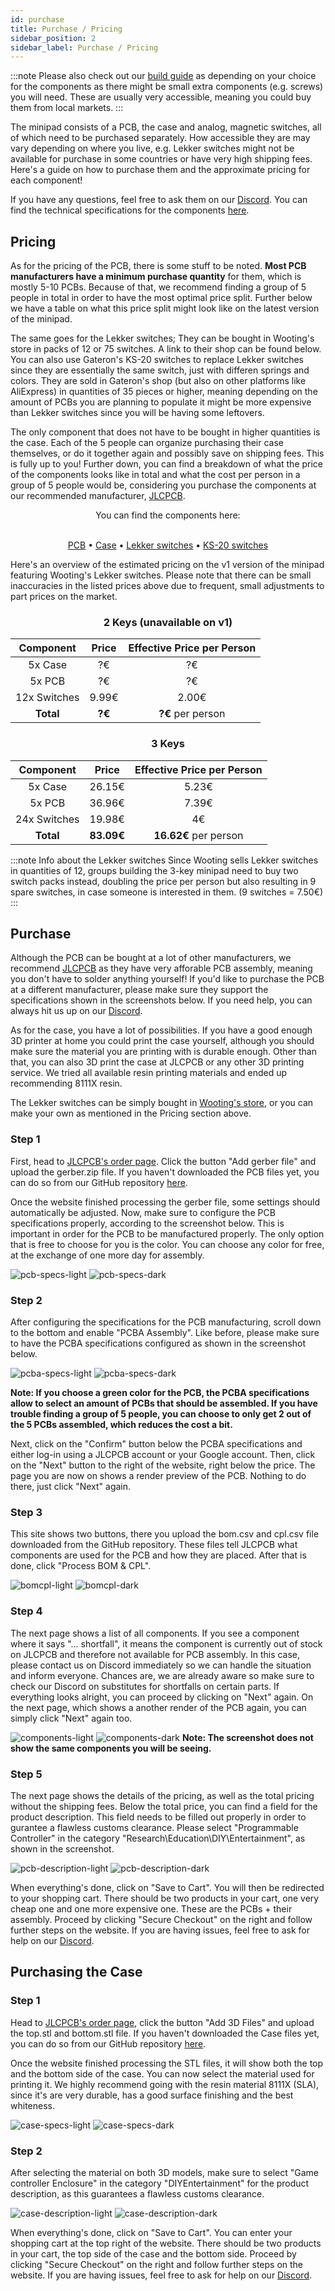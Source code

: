 ```yaml
---
id: purchase
title: Purchase / Pricing
sidebar_position: 2
sidebar_label: Purchase / Pricing
---
```


:::note
Please also check out our [build guide](build-guide.md) as depending on your choice for the components as there might be small extra components (e.g. screws) you will need. These are usually very accessible, meaning you could buy them from local markets.
:::

The minipad consists of a PCB, the case and analog, magnetic switches, all of which need to be purchased separately. How accessible they are may vary depending on where you live, e.g. Lekker switches might not be available for purchase in some countries or have very high shipping fees. Here's a guide on how to purchase them and the approximate pricing for each component!

If you have any questions, feel free to ask them on our [Discord](https://discord.gg/minipad). You can find the technical specifications for the components [here](technical-specifications.md).

## Pricing

As for the pricing of the PCB, there is some stuff to be noted. **Most PCB manufacturers have a minimum purchase quantity** for them, which is mostly 5-10 PCBs. Because of that, we recommend finding a group of 5 people in total in order to have the most optimal price split. Further below we have a table on what this price split might look like on the latest version of the minipad.

The same goes for the Lekker switches; They can be bought in Wooting's store in packs of 12 or 75 switches. A link to their shop can be found below. You can also use Gateron's KS-20 switches to replace Lekker switches since they are essentially the same switch, just with differen springs and colors. They are sold in Gateron's shop (but also on other platforms like AliExpress) in quantities of 35 pieces or higher, meaning depending on the amount of PCBs you are planning to populate it might be more expensive than Lekker switches since you will be having some leftovers.

The only component that does not have to be bought in higher quantities is the case. Each of the 5 people can organize purchasing their case themselves, or do it together again and possibly save on shipping fees. This is fully up to you! Further down, you can find a breakdown of what the price of the components looks like in total and what the cost per person in a group of 5 people would be, considering you purchase the components at our recommended manufacturer, [JLCPCB](https://jlcpcb.com/).

<center>
You can find the components here:<br></br>

[PCB](https://github.com/minipadkb/minipad) • [Case](https://github.com/minipadkb/minipad) • [Lekker switches](https://next.wooting.io/product/lekker-switch-linear60-12-pack) • [KS-20 switches](https://gateron.com/products/gateron-ks-20-magnetic-white-switch-set)
</center>

Here's an overview of the estimated pricing on the v1 version of the minipad featuring Wooting's Lekker switches. Please note that there can be small inaccuracies in the listed prices above due to frequent, small adjustments to part prices on the market.
  
<div className="row">
<div className="col">

<center><h3>2 Keys (unavailable on v1)</h3></center>

| **Component** | **Price** | **Effective Price per Person** |
| :-------:| :--------: | :---------: |
| 5x Case | ?€ | ?€ |
| 5x PCB | ?€ | ?€ |
| 12x Switches | 9.99€ | 2.00€ |
| **Total**| **?€** | **?€** per person |

</div>
<div className="col">

<center><h3>3 Keys</h3></center>

| **Component** | **Price** | **Effective Price per Person** |
| :-------:| :--------: | :---------: |
| 5x Case | 26.15€ | 5.23€ |
| 5x PCB | 36.96€ | 7.39€ |
| 24x Switches | 19.98€ | 4€ |
| **Total**| **83.09€** | **16.62€** per person |

</div>
</div>

:::note Info about the Lekker switches
Since Wooting sells Lekker switches in quantities of 12, groups building the 3-key minipad need to buy two switch packs instead, doubling the price per person but also resulting in 9 spare switches, in case someone is interested in them. (9 switches = 7.50€)
:::

## Purchase

Although the PCB can be bought at a lot of other manufacturers, we recommend [JLCPCB](https://jlcpcb.com) as they have very afforable PCB assembly, meaning you don't have to solder anything yourself! If you'd like to purchase the PCB at a different manufacturer, please make sure they support the specifications shown in the screenshots below. If you need help, you can always hit us up on our [Discord](https://discord.gg/minipad). 

As for the case, you have a lot of possibilities. If you have a good enough 3D printer at home you could print the case yourself, although you should make sure the material you are printing with is durable enough. Other than that, you can also 3D print the case at JLCPCB or any other 3D printing service. We tried all available resin printing materials and ended up recommending 8111X resin.

The Lekker switches can be simply bought in [Wooting's store](https://next.wooting.io/product/lekker-switch-linear60-12-pack), or you can make your own as mentioned in the Pricing section above.

### **Step 1**

First, head to [JLCPCB's order page](https://cart.jlcpcb.com/quote). Click the button "Add gerber file" and upload the gerber.zip file. If you haven't downloaded the PCB files yet, you can do so from our GitHub repository [here](https://github.com/minipadkb/minipad).

Once the website finished processing the gerber file, some settings should automatically be adjusted. Now, make sure to configure the PCB specifications properly, according to the screenshot below. This is important in order for the PCB to be manufactured properly. The only option that is free to choose for you is the color. You can choose any color for free, at the exchange of one more day for assembly.

![pcb-specs-light](./img/pcb-specs-light.png#light)
![pcb-specs-dark](./img/pcb-specs-dark.png#dark)

### **Step 2**

After configuring the specifications for the PCB manufacturing, scroll down to the bottom and enable "PCBA Assembly". Like before, please make sure to have the PCBA specifications configured as shown in the screenshot below.

![pcba-specs-light](./img/pcba-specs-light.png#light)
![pcba-specs-dark](./img/pcba-specs-dark.png#dark)

**Note: If you choose a green color for the PCB, the PCBA specifications allow to select an amount of PCBs that should be assembled. If you have trouble finding a group of 5 people, you can choose to only get 2 out of the 5 PCBs assembled, which reduces the cost a bit.**

Next, click on the "Confirm" button below the PCBA specifications and either log-in using a JLCPCB account or your Google account. Then, click on the "Next" button to the right of the website, right below the price. The page you are now on shows a render preview of the PCB. Nothing to do there, just click "Next" again.

### **Step 3**

This site shows two buttons, there you upload the bom.csv and cpl.csv file downloaded from the GitHub repository. These files tell JLCPCB what components are used for the PCB and how they are placed. After that is done, click "Process BOM & CPL".

![bomcpl-light](./img/bomcpl-light.png#light)
![bomcpl-dark](./img/bomcpl-dark.png#dark)

### **Step 4**

The next page shows a list of all components. If you see a component where it says "... shortfall", it means the component is currently out of stock on JLCPCB and therefore not available for PCB assembly. In this case, please contact us on Discord immediately so we can handle the situation and inform everyone. Chances are, we are already aware so make sure to check our Discord on substitutes for shortfalls on certain parts. If everything looks alright, you can proceed by clicking on "Next" again. On the next page, which shows a another render of the PCB again, you can simply click "Next" again too.

![components-light](./img/components-light.png#light)
![components-dark](./img/components-dark.png#dark)
**Note: The screenshot does not show the same components you will be seeing.**

### **Step 5**

The next page shows the details of the pricing, as well as the total pricing without the shipping fees. Below the total price, you can find a field for the product description. This field needs to be filled out properly in order to gurantee a flawless customs clearance. Please select "Programmable Controller" in the category "Research\Education\DIY\Entertainment", as shown in the screenshot.

![pcb-description-light](./img/pcb-description-light.png#light)
![pcb-description-dark](./img/pcb-description-dark.png#dark)

When everything's done, click on "Save to Cart". You will then be redirected to your shopping cart. There should be two products in your cart, one very cheap one and one more expensive one. These are the PCBs + their assembly. Proceed by clicking "Secure Checkout" on the right and follow further steps on the website. If you are having issues, feel free to ask for help on our [Discord](https://discord.gg/minipad).

## Purchasing the Case

### Step 1
Head to [JLCPCB's order page](https://3d.jlcpcb.com/3d-printing-quote), click the button "Add 3D Files" and upload the top.stl and bottom.stl file. If you haven't downloaded the Case files yet, you can do so from our GitHub repository [here](https://github.com/minipadkb/minipad).

Once the website finished processing the STL files, it will show both the top and the bottom side of the case. You can now select the material used for printing it. We highly recommend going with the resin material 8111X (SLA), since it's are very durable, has a good surface finishing and the best whiteness.

![case-specs-light](./img/case-specs-light.png#light)
![case-specs-dark](./img/case-specs-dark.png#dark) 

### Step 2

After selecting the material on both 3D models, make sure to select "Game controller Enclosure" in the category "DIYEntertainment" for the product description, as this guarantees a flawless customs clearance.

![case-description-light](./img/case-description-light.png#light)
![case-description-dark](./img/case-description-dark.png#dark)

When everything's done, click on "Save to Cart". You can enter your shopping cart at the top right of the website. There should be two products in your cart, the top side of the case and the bottom side. Proceed by clicking "Secure Checkout" on the right and follow further steps on the website. If you are having issues, feel free to ask for help on our [Discord](https://discord.gg/minipad).
